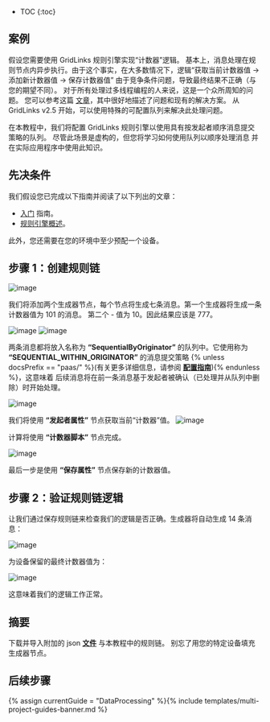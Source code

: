 * TOC
{:toc}

## 案例

假设您需要使用 GridLinks 规则引擎实现“计数器”逻辑。
基本上，消息处理在规则节点内异步执行。由于这个事实，在大多数情况下，逻辑“获取当前计数器值 -> 添加新计数器值 -> 保存计数器值”
由于竞争条件问题，导致最终结果不正确（与您的期望不同）。
对于所有处理过多线程编程的人来说，这是一个众所周知的问题。
您可以参考这篇 [文章](https://opensourceforgeeks.blogspot.com/2014/01/race-condition-synchronization-atomic.html)，其中很好地描述了问题和现有的解决方案。
从 GridLinks v2.5 开始，可以使用特殊的可配置队列来解决此处理问题。

在本教程中，我们将配置 GridLinks 规则引擎以使用具有按发起者顺序消息提交策略的队列。
尽管此场景是虚构的，但您将学习如何使用队列以顺序处理消息
并在实际应用程序中使用此知识。

## 先决条件

我们假设您已完成以下指南并阅读了以下列出的文章：

  * [入门](/docs/{{docsPrefix}}getting-started-guides/helloworld/) 指南。
  * [规则引擎概述](/docs/{{docsPrefix}}user-guide/rule-engine-2-0/overview/)。
  
此外，您还需要在您的环境中至少预配一个设备。

## 步骤 1：创建规则链

![image](/images/user-guide/rule-engine-2-5/tutorials/sync_rule_chain.png)

我们将添加两个生成器节点，每个节点将生成七条消息。第一个生成器将生成一条计数器值为 101 的消息。
第二个 - 值为 10。因此结果应该是 777。

![image](/images/user-guide/rule-engine-2-5/tutorials/generator1.png)
![image](/images/user-guide/rule-engine-2-5/tutorials/generator2.png)

两条消息都将放入名称为 **“SequentialByOriginator”** 的队列中。它使用称为 **“SEQUENTIAL_WITHIN_ORIGINATOR”** 的消息提交策略
{% unless docsPrefix == "paas/" %}(有关更多详细信息，请参阅 [**配置指南**](/docs/user-guide/install/{{docsPrefix}}config/)){% endunless %}，这意味着
后续消息将在前一条消息基于发起者被确认（已处理并从队列中删除）时开始处理。

![image](/images/user-guide/rule-engine-2-5/tutorials/checkpoint.png)

我们将使用 **“发起者属性”** 节点获取当前“计数器”值。
![image](/images/user-guide/rule-engine-2-5/tutorials/sync_originator_attributes.png)

计算将使用 **“计数器脚本”** 节点完成。

![image](/images/user-guide/rule-engine-2-5/tutorials/sync_counter_script.png)

最后一步是使用 **“保存属性”** 节点保存新的计数器值。

## 步骤 2：验证规则链逻辑

让我们通过保存规则链来检查我们的逻辑是否正确。生成器将自动生成 14 条消息：

![image](/images/user-guide/rule-engine-2-5/tutorials/sync_events.png)

为设备保留的最终计数器值为：

![image](/images/user-guide/rule-engine-2-5/tutorials/sync_result.png)

这意味着我们的逻辑工作正常。

## 摘要

下载并导入附加的 json [**文件**](/docs/{{docsPrefix}}user-guide/rule-engine-2-5/tutorials/resources/synchronization_rule_chain.json) 与本教程中的规则链。
别忘了用您的特定设备填充生成器节点。
 
## 后续步骤

{% assign currentGuide = "DataProcessing" %}{% include templates/multi-project-guides-banner.md %}